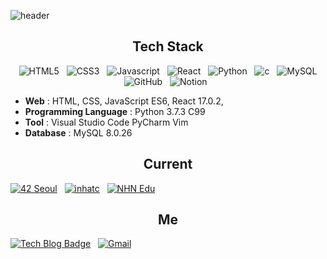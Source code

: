 ![header](https://capsule-render.vercel.app/api?type=soft&color=auto&height=300&section=header&text=Hyunwoo%20Kim&fontSize=90)

<div align="center">

## Tech Stack

<img alt="HTML5" src ="https://img.shields.io/badge/HTML5-E34F26.svg?&style=flat-square&logo=HTML5&logoColor=white"/>&nbsp;&nbsp;
<img alt="CSS3" src ="https://img.shields.io/badge/css3-1572B6.svg?&style=flat-square&logo=CSS3&logoColor=white"/>&nbsp;&nbsp;
<img alt="Javascript" src ="https://img.shields.io/badge/-JavaScript-F7DF1E.svg?&style=flat-square-the-badge&logo=JavaScript&logoColor=white"/>&nbsp;&nbsp;
<img alt="React" src ="https://img.shields.io/badge/-React-61DAFB.svg?&style=flat-square&logo=React&logoColor=white"/>&nbsp;&nbsp;
<img alt="Python" src ="https://img.shields.io/badge/Python-3776AB.svg?&style=flat-square&logo=Python&logoColor=white"/>&nbsp;&nbsp;
<img alt="c" src ="https://img.shields.io/badge/-c-A8B9CC.svg?&style=flat-square&logo=c&logoColor=white"/>&nbsp;&nbsp;
<img alt="MySQL" src ="https://img.shields.io/badge/-MySQL-4479A1.svg?&style=flat-square&logo=MySQL&logoColor=white"/>
<br>
<img alt="GitHub" src ="https://img.shields.io/badge/-GitHub-gray.svg?&style=flat-square&logo=GitHub&logoColor=white"/>&nbsp;&nbsp;
<img alt="Notion" src ="https://img.shields.io/badge/-Notion-000000.svg?&style=flat-square&logo=Notion&logoColor=white"/>&nbsp;&nbsp;

</div>

- <b>Web</b> : HTML, CSS, JavaScript ES6, React 17.0.2,
- <b>Programming Language</b> : Python 3.7.3 C99
- <b>Tool</b> : Visual Studio Code PyCharm Vim
- <b>Database</b> : MySQL 8.0.26

<div align="center">

## Current

</div>

[![42 Seoul](https://img.shields.io/badge/-Seoul-000000.svg?&style=flat-square&logo=42&logoColor=whit)](https://42seoul.kr/)&nbsp;&nbsp;
[![inhatc](https://img.shields.io/badge/-InhaTechCollege-000000.svg?&style=flat-square&logo=&logoColor=whit)](https://www.inhatc.ac.kr/)&nbsp;&nbsp;
[![NHN Edu](https://img.shields.io/badge/-NHN_Edu-000000.svg?&style=flat-square&logo=&logoColor=whit)](https://www.nhnedu.com/)&nbsp;&nbsp;

<div align="center">

## Me

</div>

[![Tech Blog Badge](https://img.shields.io/badge/-Blog-181717.svg?&style=flat-square-the-badge&logo=GitHubPages&logoColor=white)](https://hyunwk.github.io/)&nbsp;&nbsp;
[![Gmail](https://img.shields.io/badge/-42.4.hyunwkim@gmail.com-EA4335.svg?&style=flat-square-the-badge&logo=Gmail&logoColor=white)](mailto:42.4.hyunwkim@gmail.com)
